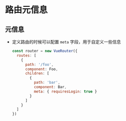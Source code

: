 # 路由元信息

## 元信息

  - 定义路由的时候可以配置 `meta` 字段，用于自定义一些信息

    ```js
    const router = new VueRouter({
      routes: [
        {
          path: '/foo',
          component: Foo,
          children: [
            {
              path: 'bar',
              component: Bar,
              meta: { requiresLogin: true }
            }
          ]
        }
      ]
    })
    ```
